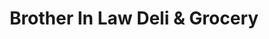 ---
title: "Brother In Law Deli & Grocery"
url: /trenton/brother-in-law-deli-und-grocery/
shop: Lebensmittel
---